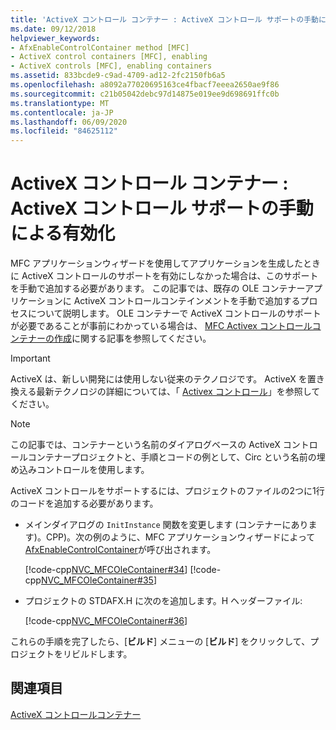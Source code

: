 ```yaml
---
title: 'ActiveX コントロール コンテナー : ActiveX コントロール サポートの手動による有効化'
ms.date: 09/12/2018
helpviewer_keywords:
- AfxEnableControlContainer method [MFC]
- ActiveX control containers [MFC], enabling
- ActiveX controls [MFC], enabling containers
ms.assetid: 833bcde9-c9ad-4709-ad12-2fc2150fb6a5
ms.openlocfilehash: a8092a77020695163ce4fbacf7eeea2650ae9f86
ms.sourcegitcommit: c21b05042debc97d14875e019ee9d698691ffc0b
ms.translationtype: MT
ms.contentlocale: ja-JP
ms.lasthandoff: 06/09/2020
ms.locfileid: "84625112"
---
```

# <a name="activex-control-containers-manually-enabling-activex-control-containment"></a>ActiveX コントロール コンテナー : ActiveX コントロール サポートの手動による有効化

MFC アプリケーションウィザードを使用してアプリケーションを生成したときに ActiveX コントロールのサポートを有効にしなかった場合は、このサポートを手動で追加する必要があります。 この記事では、既存の OLE コンテナーアプリケーションに ActiveX コントロールコンテインメントを手動で追加するプロセスについて説明します。 OLE コンテナーで ActiveX コントロールのサポートが必要であることが事前にわかっている場合は、 [MFC Activex コントロールコンテナーの作成](reference/creating-an-mfc-activex-control-container.md)に関する記事を参照してください。

>[!IMPORTANT]
> ActiveX は、新しい開発には使用しない従来のテクノロジです。 ActiveX を置き換える最新テクノロジの詳細については、「 [Activex コントロール](activex-controls.md)」を参照してください。

> [!NOTE]
> この記事では、コンテナーという名前のダイアログベースの ActiveX コントロールコンテナープロジェクトと、手順とコードの例として、Circ という名前の埋め込みコントロールを使用します。

ActiveX コントロールをサポートするには、プロジェクトのファイルの2つに1行のコードを追加する必要があります。

- メインダイアログの `InitInstance` 関数を変更します (コンテナーにあります)。CPP)。次の例のように、MFC アプリケーションウィザードによって[AfxEnableControlContainer](reference/ole-initialization.md#afxenablecontrolcontainer)が呼び出されます。

   [!code-cpp[NVC_MFCOleContainer#34](codesnippet/cpp/activex-control-containers-manually-enabling-activex-control-containment_1.cpp)]
    [!code-cpp[NVC_MFCOleContainer#35](codesnippet/cpp/activex-control-containers-manually-enabling-activex-control-containment_2.cpp)]

- プロジェクトの STDAFX.H に次のを追加します。H ヘッダーファイル:

   [!code-cpp[NVC_MFCOleContainer#36](codesnippet/cpp/activex-control-containers-manually-enabling-activex-control-containment_3.h)]

これらの手順を完了したら、[**ビルド**] メニューの [**ビルド**] をクリックして、プロジェクトをリビルドします。

## <a name="see-also"></a>関連項目

[ActiveX コントロールコンテナー](activex-control-containers.md)
